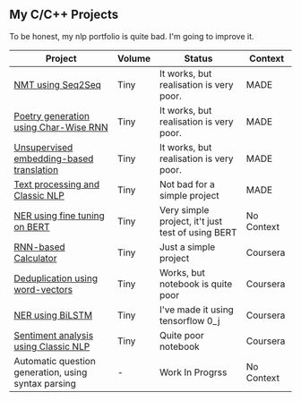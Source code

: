 ## My C/C++ Projects

To be honest, my nlp portfolio is quite bad. I'm going to improve it.

<table>
    <thead>
        <tr>
            <th>Project</th>
            <th>Volume</th>
            <th>Status</th>
            <th>Context</th>
        </tr>
    </thead>
    <tbody>
        <tr>
            <td>
                <a href="https://github.com/roman-4erkasov/nlp_work/blob/main/MADE/NLP_Lab02/Lab2_NMT.ipynb">
                  NMT using Seq2Seq
                </a>
            </td>
            <td> Tiny </td>
            <td>It works, but realisation is very poor.</td>
            <td> MADE </td>
        </tr>
        <tr>
            <td>
                <a href="https://github.com/roman-4erkasov/nlp_work/blob/main/MADE/NLP_Lab01/Lab01_Poetry_generation.ipynb">
                  Poetry generation using Char-Wise RNN
                </a>
            </td>
            <td>Tiny</td> 
            <td> It works, but realisation is very poor. </td>
            <td> MADE </td>
        </tr>
        <tr>
            <td>
                <a href="https://github.com/roman-4erkasov/nlp_work/blob/main/MADE/NLP_HW02/homework02_Embedding_based_MT.ipynb">
                  Unsupervised embedding-based translation
                </a>
             </td>
             <td> Tiny </td>
             <td>It works, but realisation is very poor.</td>
             <td> MADE </td>
        </tr>
        <tr>
            <td>
                <a href="https://github.com/roman-4erkasov/nlp_work/blob/main/MADE/NLP_HW01/homework01_texts.ipynb">
                  Text processing and Classic NLP
                </a>
             </td>
             <td> Tiny </td>
             <td> Not bad for a simple project </td>
             <td> MADE </td>
        </tr> 
        <tr>
            <td>
                <a href="https://github.com/roman-4erkasov/nlp_work/blob/main/bert_ner/bert_ner.ipynb">
                  NER using fine tuning on BERT
                </a>
             </td>
             <td> Tiny </td>
             <td> Very simple project, it't just test of using BERT </td>
             <td> No Context </td>
        </tr>
        <tr>
            <td>
                <a href="https://github.com/roman-4erkasov/nlp-coursera/blob/master/work04_seq2seq/week4-seq2seq.ipynb">
                  RNN-based Calculator
                </a>
             </td>
             <td> Tiny </td>
             <td> Just a simple project </td>
             <td> Coursera </td>
        </tr>
        <tr>
            <td>
                <a href="https://github.com/roman-4erkasov/nlp-coursera/blob/master/work03_deduplication/week3-Embeddings.ipynb">
                  Deduplication using word-vectors
                </a>
             </td>
             <td> Tiny </td>
             <td> Works, but notebook is quite poor </td>
             <td> Coursera </td>
        </tr>
        <tr>
            <td>
                <a href="https://github.com/roman-4erkasov/nlp-coursera/blob/master/work02_ner/week2-NER.ipynb">
                  NER using BiLSTM
                </a>
             </td>
             <td> Tiny </td>
             <td> I've made it using tensorflow 0_j </td>
             <td> Coursera </td>
        </tr>
        <tr>
            <td>
                <a href="https://github.com/roman-4erkasov/nlp-coursera/blob/master/work01_sentiment/w02_sa.ipynb">
                  Sentiment analysis using Classic NLP
                </a>
             </td>
             <td> Tiny </td>
             <td> Quite poor notebook </td>
             <td> Coursera </td>
        </tr>
        <tr>
            <td> Automatic question generation, using syntax parsing </td>
             <td> - </td>
             <td> Work In Progrss </td>
             <td> No Context </td>
        </tr>
     <!--   
       
       <tr>
            <td>
                <a href="https://google.com">
                  
                </a>
             </td>
             <td>  </td>
             <td></td>
             <td> Coursera </td>
        </tr> -->
    </tbody>
</table>
